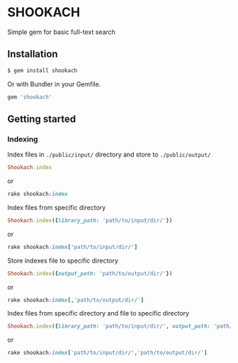# SHOOKACH

Simple gem for basic full-text search 

## Installation

```sh
$ gem install shookach
```

Or with Bundler in your Gemfile.

```ruby
gem 'shookach'
```

## Getting started

### Indexing

Index files in `./public/input/` directory and store to `./public/output/`

```ruby
Shookach.index
```
or
```ruby
rake shookach:index
```

Index files from specific directory

```ruby
Shookach.index({library_path: 'path/to/input/dir/'})
```
or
```ruby
rake shookach:index['path/to/input/dir/']
```

Store indexes file to specific directory

```ruby
Shookach.index({output_path: 'path/to/output/dir/'})
```
or
```ruby
rake shookach:index[,'path/to/output/dir/']
```

Index files from specific directory and file to specific directory

```ruby
Shookach.index({library_path: 'path/to/input/dir/', output_path: 'path/to/output/dir/'})
```
or
```ruby
rake shookach:index['path/to/input/dir/','path/to/output/dir/']
```
